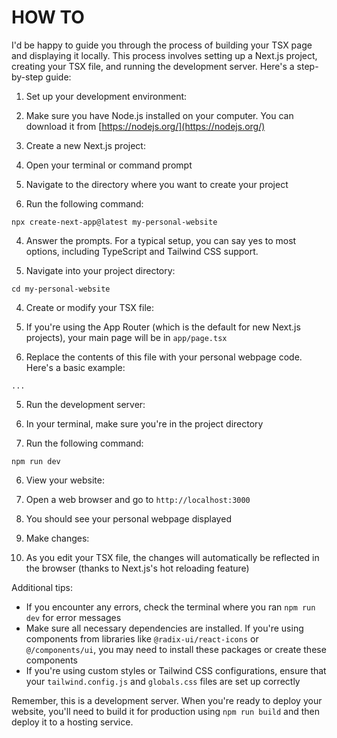 # HOW TO

I'd be happy to guide you through the process of building your TSX page and displaying it locally. This process involves setting up a Next.js project, creating your TSX file, and running the development server. Here's a step-by-step guide:

1. Set up your development environment:

1. Make sure you have Node.js installed on your computer. You can download it from [https://nodejs.org/](https://nodejs.org/)



2. Create a new Next.js project:

1. Open your terminal or command prompt
2. Navigate to the directory where you want to create your project
3. Run the following command:

```plaintext
npx create-next-app@latest my-personal-website
```


4. Answer the prompts. For a typical setup, you can say yes to most options, including TypeScript and Tailwind CSS support.



3. Navigate into your project directory:

```plaintext
cd my-personal-website
```


4. Create or modify your TSX file:

1. If you're using the App Router (which is the default for new Next.js projects), your main page will be in `app/page.tsx`
2. Replace the contents of this file with your personal webpage code. Here's a basic example:





```typescriptreact project="Personal Webpage" file="app/page.tsx"
...
```

5. Run the development server:

1. In your terminal, make sure you're in the project directory
2. Run the following command:

```plaintext
npm run dev
```





6. View your website:

1. Open a web browser and go to `http://localhost:3000`
2. You should see your personal webpage displayed



7. Make changes:

1. As you edit your TSX file, the changes will automatically be reflected in the browser (thanks to Next.js's hot reloading feature)





Additional tips:

- If you encounter any errors, check the terminal where you ran `npm run dev` for error messages
- Make sure all necessary dependencies are installed. If you're using components from libraries like `@radix-ui/react-icons` or `@/components/ui`, you may need to install these packages or create these components
- If you're using custom styles or Tailwind CSS configurations, ensure that your `tailwind.config.js` and `globals.css` files are set up correctly


Remember, this is a development server. When you're ready to deploy your website, you'll need to build it for production using `npm run build` and then deploy it to a hosting service.


